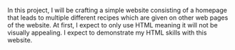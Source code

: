 In this project, I will be crafting a simple website consisting of a homepage that leads to multiple different recipes which are given on other web pages of the website.  At first, I expect to only use HTML meaning it will not be visually appealing.  I expect to demonstrate my HTML skills with this website.